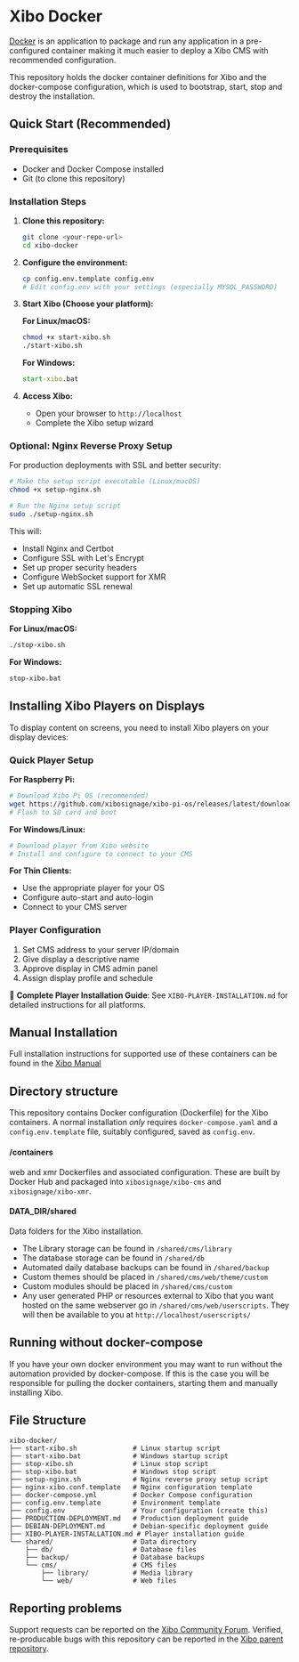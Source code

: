 # Xibo Docker

[Docker](https://docker.com/) is an application to package and run any
application in a pre-configured container making it much easier to deploy a Xibo
CMS with recommended configuration.

This repository holds the docker container definitions for Xibo and the docker-compose
configuration, which is used to bootstrap, start, stop and destroy the installation.

## Quick Start (Recommended)

### Prerequisites
- Docker and Docker Compose installed
- Git (to clone this repository)

### Installation Steps

1. **Clone this repository:**
   ```bash
   git clone <your-repo-url>
   cd xibo-docker
   ```

2. **Configure the environment:**
   ```bash
   cp config.env.template config.env
   # Edit config.env with your settings (especially MYSQL_PASSWORD)
   ```

3. **Start Xibo (Choose your platform):**

   **For Linux/macOS:**
   ```bash
   chmod +x start-xibo.sh
   ./start-xibo.sh
   ```

   **For Windows:**
   ```cmd
   start-xibo.bat
   ```

4. **Access Xibo:**
   - Open your browser to `http://localhost`
   - Complete the Xibo setup wizard

### Optional: Nginx Reverse Proxy Setup

For production deployments with SSL and better security:

```bash
# Make the setup script executable (Linux/macOS)
chmod +x setup-nginx.sh

# Run the Nginx setup script
sudo ./setup-nginx.sh
```

This will:
- Install Nginx and Certbot
- Configure SSL with Let's Encrypt
- Set up proper security headers
- Configure WebSocket support for XMR
- Set up automatic SSL renewal

### Stopping Xibo

**For Linux/macOS:**
```bash
./stop-xibo.sh
```

**For Windows:**
```cmd
stop-xibo.bat
```

## Installing Xibo Players on Displays

To display content on screens, you need to install Xibo players on your display devices:

### Quick Player Setup

**For Raspberry Pi:**
```bash
# Download Xibo Pi OS (recommended)
wget https://github.com/xibosignage/xibo-pi-os/releases/latest/download/xibo-pi-os.img.xz
# Flash to SD card and boot
```

**For Windows/Linux:**
```bash
# Download player from Xibo website
# Install and configure to connect to your CMS
```

**For Thin Clients:**
- Use the appropriate player for your OS
- Configure auto-start and auto-login
- Connect to your CMS server

### Player Configuration
1. Set CMS address to your server IP/domain
2. Give display a descriptive name
3. Approve display in CMS admin panel
4. Assign display profile and schedule

📖 **Complete Player Installation Guide**: See `XIBO-PLAYER-INSTALLATION.md` for detailed instructions for all platforms.

## Manual Installation
Full installation instructions for supported use of these containers can be
found in the [Xibo
Manual](http://xibo.org.uk/manual-tempel/en/install_cms.html)

## Directory structure

This repository contains Docker configuration (Dockerfile) for the Xibo
containers. A normal installation *only* requires `docker-compose.yaml` and
a `config.env.template` file, suitably configured, saved as `config.env`.

#### /containers

web and xmr Dockerfiles and associated configuration. These are built by Docker
Hub and packaged into `xibosignage/xibo-cms` and `xibosignage/xibo-xmr`.

#### DATA_DIR/shared

Data folders for the Xibo installation.

 - The Library storage can be found in `/shared/cms/library`
 - The database storage can be found in `/shared/db`
 - Automated daily database backups can be found in `/shared/backup`
 - Custom themes should be placed in `/shared/cms/web/theme/custom`
 - Custom modules should be placed in `/shared/cms/custom`
 - Any user generated PHP or resources external to Xibo that you want hosted
   on the same webserver go in `/shared/cms/web/userscripts`. They will then
   be available to you at `http://localhost/userscripts/`

## Running without docker-compose
If you have your own docker environment you may want to run without the
automation provided by docker-compose. If this is the case you will be responsible
for pulling the docker containers, starting them and manually installing Xibo.


## File Structure
```
xibo-docker/
├── start-xibo.sh              # Linux startup script
├── start-xibo.bat             # Windows startup script
├── stop-xibo.sh               # Linux stop script
├── stop-xibo.bat              # Windows stop script
├── setup-nginx.sh             # Nginx reverse proxy setup script
├── nginx-xibo.conf.template   # Nginx configuration template
├── docker-compose.yml         # Docker Compose configuration
├── config.env.template        # Environment template
├── config.env                 # Your configuration (create this)
├── PRODUCTION-DEPLOYMENT.md   # Production deployment guide
├── DEBIAN-DEPLOYMENT.md       # Debian-specific deployment guide
├── XIBO-PLAYER-INSTALLATION.md # Player installation guide
└── shared/                    # Data directory
    ├── db/                    # Database files
    ├── backup/                # Database backups
    └── cms/                   # CMS files
        ├── library/           # Media library
        └── web/               # Web files
```

## Reporting problems

Support requests can be reported on the [Xibo Community
Forum](https://community.xibo.org.uk/). Verified, re-producable bugs with this
repository can be reported in the [Xibo parent
repository](https://github.com/xibosignage/xibo/issues).
